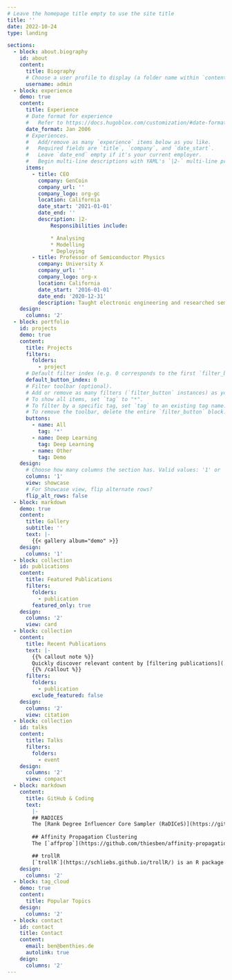 ```yaml
---
# Leave the homepage title empty to use the site title
title: ''
date: 2022-10-24
type: landing

sections:
  - block: about.biography
    id: about
    content:
      title: Biography
      # Choose a user profile to display (a folder name within `content/authors/`)
      username: admin
  - block: experience
    demo: true
    content:
      title: Experience
      # Date format for experience
      #   Refer to https://docs.hugoblox.com/customization/#date-format
      date_format: Jan 2006
      # Experiences.
      #   Add/remove as many `experience` items below as you like.
      #   Required fields are `title`, `company`, and `date_start`.
      #   Leave `date_end` empty if it's your current employer.
      #   Begin multi-line descriptions with YAML's `|2-` multi-line prefix.
      items:
        - title: CEO
          company: GenCoin
          company_url: ''
          company_logo: org-gc
          location: California
          date_start: '2021-01-01'
          date_end: ''
          description: |2-
              Responsibilities include:

              * Analysing
              * Modelling
              * Deploying
        - title: Professor of Semiconductor Physics
          company: University X
          company_url: ''
          company_logo: org-x
          location: California
          date_start: '2016-01-01'
          date_end: '2020-12-31'
          description: Taught electronic engineering and researched semiconductor physics.
    design:
      columns: '2'
  - block: portfolio
    id: projects
    demo: true
    content:
      title: Projects
      filters:
        folders:
          - project
      # Default filter index (e.g. 0 corresponds to the first `filter_button` instance below).
      default_button_index: 0
      # Filter toolbar (optional).
      # Add or remove as many filters (`filter_button` instances) as you like.
      # To show all items, set `tag` to "*".
      # To filter by a specific tag, set `tag` to an existing tag name.
      # To remove the toolbar, delete the entire `filter_button` block.
      buttons:
        - name: All
          tag: '*'
        - name: Deep Learning
          tag: Deep Learning
        - name: Other
          tag: Demo
    design:
      # Choose how many columns the section has. Valid values: '1' or '2'.
      columns: '1'
      view: showcase
      # For Showcase view, flip alternate rows?
      flip_alt_rows: false
  - block: markdown
    demo: true
    content:
      title: Gallery
      subtitle: ''
      text: |-
        {{< gallery album="demo" >}}
    design:
      columns: '1'
  - block: collection
    id: publications
    content:
      title: Featured Publications
      filters:
        folders:
          - publication
        featured_only: true
    design:
      columns: '2'
      view: card
  - block: collection
    content:
      title: Recent Publications
      text: |-
        {{% callout note %}}
        Quickly discover relevant content by [filtering publications](./publication/).
        {{% /callout %}}
      filters:
        folders:
          - publication
        exclude_featured: false
    design:
      columns: '2'
      view: citation
  - block: collection
    id: talks
    content:
      title: Talks
      filters:
        folders:
          - event
    design:
      columns: '2'
      view: compact
  - block: markdown
    content:
      title: GitHub & Coding
      text:
        |-
        ## RADICES
        The [Rank Degree Influencer Core Sampler (RaDICeS)](https://github.com/FlxVctr/RADICES) allows to draw an effective sample of a (language-based) Twittersphere as described in [this talk](https://www.youtube.com/watch?v=qsnGTl8d3qU&t=21823s). The underlying method is explained in [this journal article](https://journals.sagepub.com/doi/full/10.1177/2056305120984475). You can also [cite the software itself](https://figshare.com/articles/RADICES/8864777).
        
        ## Affinity Propagation Clustering
        The [`affprop`](https://github.com/thiesben/affinity-propagation-python) package is an Affinity Propagation Clustering ([Frey and Dueck, 2007](https://science.sciencemag.org/content/315/5814/972)) implementation for Python. This package was part of a project of Cliburn Chan’s STA663 Statistical Computation class at [Duke University](https://www.duke.edu/).

        ## trollR 
        [`trollR`](https://schliebs.github.io/trollR/) is an R package and tool to detect toxic language. It scored second place at the LSE Computational Social Sciences Hackathon '18.
    design:
      columns: '2'
  - block: tag_cloud
    demo: true
    content:
      title: Popular Topics
    design:
      columns: '2'
  - block: contact
    id: contact
    title: Contact
    content:
      email: ben@benthies.de
      autolink: true
    deign:
      columns: '2'
---
```

